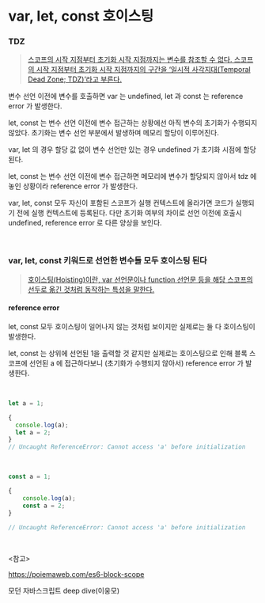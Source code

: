 # var, let, const 호이스팅

### TDZ

> [스코프의 시작 지점부터 초기화 시작 지점까지는 변수를 참조할 수 없다. 스코프의 시작 지점부터 초기화 시작 지점까지의 구간을 ‘일시적 사각지대(Temporal Dead Zone; TDZ)’라고 부른다.](https://poiemaweb.com/es6-block-scope#13-%ED%98%B8%EC%9D%B4%EC%8A%A4%ED%8C%85)

변수 선언 이전에 변수를 호출하면 var 는 undefined, let 과 const 는 reference error 가 발생한다.

let, const 는 변수 선언 이전에 변수 접근하는 상황에선 아직 변수의 초기화가 수행되지 않았다. 초기화는 변수 선언 부분에서 발생하며 메모리 할당이 이루어진다.

var, let 의 경우 할당 값 없이 변수 선언만 있는 경우 undefined 가 초기화 시점에 할당된다.

let, const 는 변수 선언 이전에 변수 접근하면 메모리에 변수가 할당되지 않아서 tdz 에 놓인 상황이라 reference error 가 발생한다.

var, let, const 모두 자신이 포함된 스코프가 실행 컨텍스트에 올라가면 코드가 실행되기 전에 실행 컨텍스트에 등록된다. 다만 초기화 여부의 차이로 선언 이전에 호출시 undefined, reference error 로 다른 양상을 보인다.

<br>

### var, let, const 키워드로 선언한 변수들 모두 호이스팅 된다

> [호이스팅(Hoisting)이란, var 선언문이나 function 선언문 등을 해당 스코프의 선두로 옮긴 것처럼 동작하는 특성을 말한다.](https://poiemaweb.com/es6-block-scope#13-%ED%98%B8%EC%9D%B4%EC%8A%A4%ED%8C%85)

#### reference error

let, const 모두 호이스팅이 일어나지 않는 것처럼 보이지만 실제로는 둘 다 호이스팅이 발생한다.

let, const 는 상위에 선언된 1을 출력할 것 같지만 실제로는 호이스팅으로 인해 블록 스코프에 선언된 a 에 접근하다보니 (초기화가 수행되지 않아서) reference error 가 발생한다.

<br>

```javascript
let a = 1;

{
  console.log(a);
  let a = 2;
}
// Uncaught ReferenceError: Cannot access 'a' before initialization
```

<br>

```javascript
const a = 1;

{
    console.log(a);
    const a = 2;
}

// Uncaught ReferenceError: Cannot access 'a' before initialization
```



<br>

<참고>

https://poiemaweb.com/es6-block-scope

모던 자바스크립트 deep dive(이웅모)

